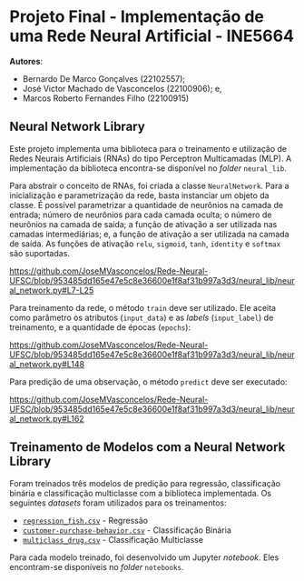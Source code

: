 # Projeto Final - Implementação de uma Rede Neural Artificial - INE5664

**Autores**:
- Bernardo De Marco Gonçalves (22102557);
- José Victor Machado de Vasconcelos (22100906); e,
- Marcos Roberto Fernandes Filho (22100915)

## Neural Network Library

Este projeto implementa uma biblioteca para o treinamento e utilização de Redes Neurais Artificiais (RNAs) do tipo Perceptron Multicamadas (MLP). A implementação da biblioteca encontra-se disponível no _folder_ `neural_lib`.

Para abstrair o conceito de RNAs, foi criada a classe `NeuralNetwork`. Para a inicialização e parametrização da rede, basta instanciar um objeto da classe. É possível parametrizar a quantidade de neurônios na camada de entrada; número de neurônios para cada camada oculta; o número de neurônios na camada de saída; a função de ativação a ser utilizada nas camadas intermediárias; e, a função de ativação a ser utilizada na camada de saída. As funções de ativação `relu`, `sigmoid`, `tanh`, `identity` e `softmax` são suportadas.

https://github.com/JoseMVasconcelos/Rede-Neural-UFSC/blob/953485dd165e47e5c8e36600e1f8af31b997a3d3/neural_lib/neural_network.py#L7-L25

Para treinamento da rede, o método `train` deve ser utilizado. Ele aceita como parâmetro os atributos (`input_data`) e as _labels_ (`input_label`) de treinamento, e a quantidade de épocas (`epochs`):

https://github.com/JoseMVasconcelos/Rede-Neural-UFSC/blob/953485dd165e47e5c8e36600e1f8af31b997a3d3/neural_lib/neural_network.py#L148

Para predição de uma observação, o método `predict` deve ser executado:

https://github.com/JoseMVasconcelos/Rede-Neural-UFSC/blob/953485dd165e47e5c8e36600e1f8af31b997a3d3/neural_lib/neural_network.py#L162

## Treinamento de Modelos com a Neural Network Library

Foram treinados três modelos de predição para regressão, classificação binária e classificação multiclasse com a biblioteca implementada. Os seguintes _datasets_ foram utilizados para os treinamentos:

- [`regression_fish.csv`](./data/regression_fish.csv) - Regressão
- [`customer-purchase-behavior.csv`](./data/customer-purchase-behavior.csv) - Classificação Binária
- [`multiclass_drug.csv`](./data/multiclass_drug.csv) - Classificação Multiclasse

Para cada modelo treinado, foi desenvolvido um Jupyter _notebook_. Eles encontram-se disponíveis no _folder_ `notebooks`.
